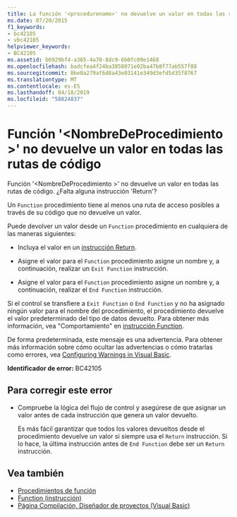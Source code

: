 ```yaml
---
title: La función '<procedurename>' no devuelve un valor en todas las rutas de acceso a código
ms.date: 07/20/2015
f1_keywords:
- bc42105
- vbc42105
helpviewer_keywords:
- BC42105
ms.assetid: b6929bf4-a365-4a70-8dc9-6b0fc09e1468
ms.openlocfilehash: badcfea4f24ba3858071e02ba47b8f77ab557f88
ms.sourcegitcommit: 0be8a279af6d8a43e03141e349d3efd5d35f8767
ms.translationtype: MT
ms.contentlocale: es-ES
ms.lasthandoff: 04/18/2019
ms.locfileid: "58824837"
---
```

# <a name="function-procedurename-doesnt-return-a-value-on-all-code-paths"></a>Función '\<NombreDeProcedimiento >' no devuelve un valor en todas las rutas de código
Función '\<NombreDeProcedimiento >' no devuelve un valor en todas las rutas de código. ¿Falta alguna instrucción 'Return'?  
  
 Un `Function` procedimiento tiene al menos una ruta de acceso posibles a través de su código que no devuelve un valor.  
  
 Puede devolver un valor desde un `Function` procedimiento en cualquiera de las maneras siguientes:  
  
-   Incluya el valor en un [instrucción Return](../../../visual-basic/language-reference/statements/return-statement.md).  
  
-   Asigne el valor para el `Function` procedimiento asigne un nombre y, a continuación, realizar un `Exit Function` instrucción.  
  
-   Asigne el valor para el `Function` procedimiento asigne un nombre y, a continuación, realizar el `End Function` instrucción.  
  
 Si el control se transfiere a `Exit Function` o `End Function` y no ha asignado ningún valor para el nombre del procedimiento, el procedimiento devuelve el valor predeterminado del tipo de datos devuelto. Para obtener más información, vea "Comportamiento" en [instrucción Function](../../../visual-basic/language-reference/statements/function-statement.md).  
  
 De forma predeterminada, este mensaje es una advertencia. Para obtener más información sobre cómo ocultar las advertencias o cómo tratarlas como errores, vea [Configuring Warnings in Visual Basic](/visualstudio/ide/configuring-warnings-in-visual-basic).  
  
 **Identificador de error:** BC42105  
  
## <a name="to-correct-this-error"></a>Para corregir este error  
  
-   Compruebe la lógica del flujo de control y asegúrese de que asignar un valor antes de cada instrucción que genera un valor devuelto.  
  
     Es más fácil garantizar que todos los valores devueltos desde el procedimiento devuelve un valor si siempre usa el `Return` instrucción. Si lo hace, la última instrucción antes de `End Function` debe ser un `Return` instrucción.  
  
## <a name="see-also"></a>Vea también

- [Procedimientos de función](../../../visual-basic/programming-guide/language-features/procedures/function-procedures.md)
- [Function (instrucción)](../../../visual-basic/language-reference/statements/function-statement.md)
- [Página Compilación, Diseñador de proyectos (Visual Basic)](/visualstudio/ide/reference/compile-page-project-designer-visual-basic)
